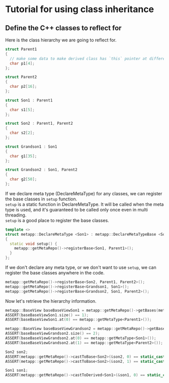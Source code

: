 [//]: # (Auto generated file, don't modify this file.)

# Tutorial for using class inheritance

## Define the C++ classes to reflect for

Here is the class hierarchy we are going to reflect for.

```c++
struct Parent1
{
  // make some data to make derived class has `this` pointer at different address
  char p1[4];
};

struct Parent2
{
  char p2[16];
};

struct Son1 : Parent1
{
  char s1[5];
};

struct Son2 : Parent1, Parent2
{
  char s2[2];
};

struct Grandson1 : Son1
{
  char g1[35];
};

struct Grandson2 : Son1, Parent2
{
  char g2[50];
};
```

If we declare meta type (DeclareMetaType) for any classes, we can register the base classes in `setup` function.  
`setup` is a static function in DeclareMetaType. It will be called when the meta type is used,
and it's guaranteed to be called only once even in multi threading.  
`setup` is a good place to register the base classes.

```c++
template <>
struct metapp::DeclareMetaType <Son1> : metapp::DeclareMetaTypeBase <Son1>
{
  static void setup() {
    metapp::getMetaRepo()->registerBase<Son1, Parent1>();
  }
};
```

If we don't declare any meta type, or we don't want to use `setup`,
we can register the base classes anywhere in the code.

```c++
metapp::getMetaRepo()->registerBase<Son2, Parent1, Parent2>();
metapp::getMetaRepo()->registerBase<Grandson1, Son1>();
metapp::getMetaRepo()->registerBase<Grandson2, Son1, Parent2>();
```

Now let's retrieve the hierarchy information.

```c++
metapp::BaseView baseBaseViewSon1 = metapp::getMetaRepo()->getBases(metapp::getMetaType<Son1>());
ASSERT(baseBaseViewSon1.size() == 1);
ASSERT(baseBaseViewSon1.at(0) == metapp::getMetaType<Parent1>());

metapp::BaseView baseBaseViewGrandson2 = metapp::getMetaRepo()->getBases<Grandson2>();
ASSERT(baseBaseViewGrandson2.size() == 2);
ASSERT(baseBaseViewGrandson2.at(0) == metapp::getMetaType<Son1>());
ASSERT(baseBaseViewGrandson2.at(1) == metapp::getMetaType<Parent2>());

Son2 son2;
ASSERT(metapp::getMetaRepo()->castToBase<Son2>(&son2, 0) == static_cast<Parent1 *>(&son2));
ASSERT(metapp::getMetaRepo()->castToBase<Son2>(&son2, 1) == static_cast<Parent2 *>(&son2));

Son1 son1;
ASSERT(metapp::getMetaRepo()->castToDerived<Son1>(&son1, 0) == static_cast<Grandson1 *>(&son1));
```